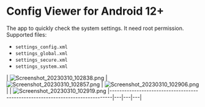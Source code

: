 # Config Viewer for Android 12+

The app to quickly check the system settings. It need root permission. 
Supported files:
- `settings_config.xml`
- `settings_global.xml`
- `settings_secure.xml`
- `settings_system.xml`

| ![Screenshot_20230310_102838.png](screenshots/Screenshot_20230310_102838.png) | ![Screenshot_20230310_102857.png](screenshots/Screenshot_20230310_102857.png) | ![Screenshot_20230310_102906.png](screenshots/Screenshot_20230310_102906.png) |  | ![Screenshot_20230310_102919.png](screenshots/Screenshot_20230310_102919.png) 
|-------------------------------------------------------------------------------|---|---|---|
